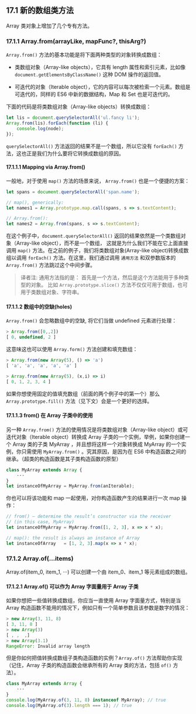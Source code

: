 ## 17.1 新的数组类方法

Array 类对象上增加了几个专有方法。

### 17.1.1 Array.from(arrayLike, mapFunc?, thisArg?)

`Array.from()` 方法的基本功能是将下面两种类型的对象转换成数组：

- 类数组对象（Array-like objects），它具有 length 属性和索引元素，比如像 `document.getElementsByClassName()` 这种 DOM 操作的返回值。

- 可迭代的对象（Iterable object），它的内容可以每次被检索一个元素。数组是可迭代的，同样的 ES6 中新的数据结构，Map 和 Set 也是可迭代的。

下面的代码是将类数组对象（Array-like objects）转换成数组：

```javascript
let lis = document.querySelectorAll('ul.fancy li');
Array.from(lis).forEach(function (li) {
    console.log(node);
});
```

`querySelectorAll()` 方法返回的结果不是一个数组，所以它没有 `forEach()` 方法，这也正是我们为什么要将它转换成数组的原因。

#### 17.1.1.1 Mapping via Array.from()

一般地，对于使用 `map()` 方法的场景来说， `Array.from()` 也是一个便捷的方案：

```javascript
let spans = document.querySelectorAll('span.name');

// map(), generically:
let names1 = Array.prototype.map.call(spans, s => s.textContent);

// Array.from():
let names2 = Array.from(spans, s => s.textContent);
```

在这个例子中，`document.querySelectorAll()` 返回的结果依然是一个类数组对象（Array-like object），而不是一个数组， 这就是为什么我们不能在它上面直接调用 `map()` 方法。在之前的例子，我们将类数组对象(Array-like object)转换成数组以调用 `forEach()` 方法。在这里，我们通过调用 `通用方法` 和双参数版本的 `Array.from()` 方法跳过这个中间步骤。

> 译者注:
> 通用方法指的是：
> 首先是一个方法，然后是这个方法能用于多种类型的对象。
> 比如 `Array.prototype.slice()` 方法不仅仅可用于数组，也可用于类数组对象、字符串。

#### 17.1.1.2 数组中的空缺(holes)

`Array.from()` 会忽略数组中的空缺, 将它们当做 undefined 元素进行处理：

```javascript
> Array.from([0,,2])
[ 0, undefined, 2 ]
```

这意味这也可以使用 `Array.form()` 方法创建和填充数组：

```javascript
> Array.from(new Array(5), () => 'a')
[ 'a', 'a', 'a', 'a', 'a' ]

> Array.from(new Array(5), (x,i) => i)
[ 0, 1, 2, 3, 4 ]
```

如果你想使用固定的值填充数组（前面的两个例子中的第一个）那么 `Array.prototype.fill()` 方法（见下文）会是一个更好的选择。

#### 17.1.1.3 from() 在 Array 子类中的使用

另一种 `Array.from()` 方法的使用情况是将类数组对象（Array-like object）或可迭代对象（Iterable object）转换成 Array 子类的一个实例，举例，如果你创建一个 Array 类的子类 MyArray ，并且想将这样一个对象转换成 MyArray 的一个实例，你只需使用 `MyArray.from()` 。究其原因，是因为在 ES6 中构造函数之间的继承。（超类的构造函数是其子类构造函数的原型）

```javascript
class MyArray extends Array {
    ···
}
let instanceOfMyArray = MyArray.from(anIterable);
```

你也可以将该功能和 map 一起使用，对你构造函数产生的结果进行一次 map 操作：

```javascript
// from() – determine the result’s constructor via the receiver
// (in this case, MyArray)
let instanceOfMyArray = MyArray.from([1, 2, 3], x => x * x);

// map(): the result is always an instance of Array
let instanceOfArray   = [1, 2, 3].map(x => x * x);
```

### 17.1.2 Array.of(...items)
Array.of(item_0, item_1, ···) 可以创建一个由 item_0、item_1 等元素组成的数组。

#### 17.1.2.1 Array.of() 可以作为 Array 字面量用于 Array 子类

如果你想把一些值转换成数组，你应当一直使用 Array 字面量方式，特别是当 Array 构造函数不能用的情况下，例如只有一个简单参数且该参数是数字的情况：

```javascript
> new Array(3, 11, 8)
[ 3, 11, 8 ]
> new Array(3)
[ , ,  ,]
> new Array(3.1)
RangeError: Invalid array length
```

但是你如何把值转换成数组子类构造函数的实例？`Array.of()` 方法帮助你实现（记住，Array 子类的构造函数会继承所有的 Array 类的方法，包括 `of()` 方法）。

```javascript
class MyArray extends Array {
    ···
}
console.log(MyArray.of(3, 11, 8) instanceof MyArray); // true
console.log(MyArray.of(3).length === 1); // true
```